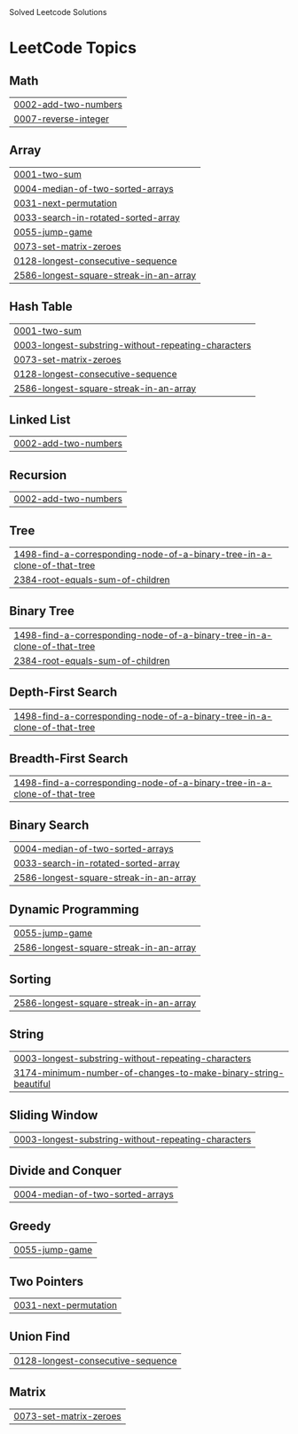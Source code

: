 <html><body> Solved Leetcode Solutions</body></html>

<!---LeetCode Topics Start-->
# LeetCode Topics
## Math
|  |
| ------- |
| [0002-add-two-numbers](https://github.com/Ashish-Dubey-1974/Leetcode-Solutions/tree/master/0002-add-two-numbers) |
| [0007-reverse-integer](https://github.com/Ashish-Dubey-1974/Leetcode-Solutions/tree/master/0007-reverse-integer) |
## Array
|  |
| ------- |
| [0001-two-sum](https://github.com/Ashish-Dubey-1974/Leetcode-Solutions/tree/master/0001-two-sum) |
| [0004-median-of-two-sorted-arrays](https://github.com/Ashish-Dubey-1974/Leetcode-Solutions/tree/master/0004-median-of-two-sorted-arrays) |
| [0031-next-permutation](https://github.com/Ashish-Dubey-1974/Leetcode-Solutions/tree/master/0031-next-permutation) |
| [0033-search-in-rotated-sorted-array](https://github.com/Ashish-Dubey-1974/Leetcode-Solutions/tree/master/0033-search-in-rotated-sorted-array) |
| [0055-jump-game](https://github.com/Ashish-Dubey-1974/Leetcode-Solutions/tree/master/0055-jump-game) |
| [0073-set-matrix-zeroes](https://github.com/Ashish-Dubey-1974/Leetcode-Solutions/tree/master/0073-set-matrix-zeroes) |
| [0128-longest-consecutive-sequence](https://github.com/Ashish-Dubey-1974/Leetcode-Solutions/tree/master/0128-longest-consecutive-sequence) |
| [2586-longest-square-streak-in-an-array](https://github.com/Ashish-Dubey-1974/Leetcode-Solutions/tree/master/2586-longest-square-streak-in-an-array) |
## Hash Table
|  |
| ------- |
| [0001-two-sum](https://github.com/Ashish-Dubey-1974/Leetcode-Solutions/tree/master/0001-two-sum) |
| [0003-longest-substring-without-repeating-characters](https://github.com/Ashish-Dubey-1974/Leetcode-Solutions/tree/master/0003-longest-substring-without-repeating-characters) |
| [0073-set-matrix-zeroes](https://github.com/Ashish-Dubey-1974/Leetcode-Solutions/tree/master/0073-set-matrix-zeroes) |
| [0128-longest-consecutive-sequence](https://github.com/Ashish-Dubey-1974/Leetcode-Solutions/tree/master/0128-longest-consecutive-sequence) |
| [2586-longest-square-streak-in-an-array](https://github.com/Ashish-Dubey-1974/Leetcode-Solutions/tree/master/2586-longest-square-streak-in-an-array) |
## Linked List
|  |
| ------- |
| [0002-add-two-numbers](https://github.com/Ashish-Dubey-1974/Leetcode-Solutions/tree/master/0002-add-two-numbers) |
## Recursion
|  |
| ------- |
| [0002-add-two-numbers](https://github.com/Ashish-Dubey-1974/Leetcode-Solutions/tree/master/0002-add-two-numbers) |
## Tree
|  |
| ------- |
| [1498-find-a-corresponding-node-of-a-binary-tree-in-a-clone-of-that-tree](https://github.com/Ashish-Dubey-1974/Leetcode-Solutions/tree/master/1498-find-a-corresponding-node-of-a-binary-tree-in-a-clone-of-that-tree) |
| [2384-root-equals-sum-of-children](https://github.com/Ashish-Dubey-1974/Leetcode-Solutions/tree/master/2384-root-equals-sum-of-children) |
## Binary Tree
|  |
| ------- |
| [1498-find-a-corresponding-node-of-a-binary-tree-in-a-clone-of-that-tree](https://github.com/Ashish-Dubey-1974/Leetcode-Solutions/tree/master/1498-find-a-corresponding-node-of-a-binary-tree-in-a-clone-of-that-tree) |
| [2384-root-equals-sum-of-children](https://github.com/Ashish-Dubey-1974/Leetcode-Solutions/tree/master/2384-root-equals-sum-of-children) |
## Depth-First Search
|  |
| ------- |
| [1498-find-a-corresponding-node-of-a-binary-tree-in-a-clone-of-that-tree](https://github.com/Ashish-Dubey-1974/Leetcode-Solutions/tree/master/1498-find-a-corresponding-node-of-a-binary-tree-in-a-clone-of-that-tree) |
## Breadth-First Search
|  |
| ------- |
| [1498-find-a-corresponding-node-of-a-binary-tree-in-a-clone-of-that-tree](https://github.com/Ashish-Dubey-1974/Leetcode-Solutions/tree/master/1498-find-a-corresponding-node-of-a-binary-tree-in-a-clone-of-that-tree) |
## Binary Search
|  |
| ------- |
| [0004-median-of-two-sorted-arrays](https://github.com/Ashish-Dubey-1974/Leetcode-Solutions/tree/master/0004-median-of-two-sorted-arrays) |
| [0033-search-in-rotated-sorted-array](https://github.com/Ashish-Dubey-1974/Leetcode-Solutions/tree/master/0033-search-in-rotated-sorted-array) |
| [2586-longest-square-streak-in-an-array](https://github.com/Ashish-Dubey-1974/Leetcode-Solutions/tree/master/2586-longest-square-streak-in-an-array) |
## Dynamic Programming
|  |
| ------- |
| [0055-jump-game](https://github.com/Ashish-Dubey-1974/Leetcode-Solutions/tree/master/0055-jump-game) |
| [2586-longest-square-streak-in-an-array](https://github.com/Ashish-Dubey-1974/Leetcode-Solutions/tree/master/2586-longest-square-streak-in-an-array) |
## Sorting
|  |
| ------- |
| [2586-longest-square-streak-in-an-array](https://github.com/Ashish-Dubey-1974/Leetcode-Solutions/tree/master/2586-longest-square-streak-in-an-array) |
## String
|  |
| ------- |
| [0003-longest-substring-without-repeating-characters](https://github.com/Ashish-Dubey-1974/Leetcode-Solutions/tree/master/0003-longest-substring-without-repeating-characters) |
| [3174-minimum-number-of-changes-to-make-binary-string-beautiful](https://github.com/Ashish-Dubey-1974/Leetcode-Solutions/tree/master/3174-minimum-number-of-changes-to-make-binary-string-beautiful) |
## Sliding Window
|  |
| ------- |
| [0003-longest-substring-without-repeating-characters](https://github.com/Ashish-Dubey-1974/Leetcode-Solutions/tree/master/0003-longest-substring-without-repeating-characters) |
## Divide and Conquer
|  |
| ------- |
| [0004-median-of-two-sorted-arrays](https://github.com/Ashish-Dubey-1974/Leetcode-Solutions/tree/master/0004-median-of-two-sorted-arrays) |
## Greedy
|  |
| ------- |
| [0055-jump-game](https://github.com/Ashish-Dubey-1974/Leetcode-Solutions/tree/master/0055-jump-game) |
## Two Pointers
|  |
| ------- |
| [0031-next-permutation](https://github.com/Ashish-Dubey-1974/Leetcode-Solutions/tree/master/0031-next-permutation) |
## Union Find
|  |
| ------- |
| [0128-longest-consecutive-sequence](https://github.com/Ashish-Dubey-1974/Leetcode-Solutions/tree/master/0128-longest-consecutive-sequence) |
## Matrix
|  |
| ------- |
| [0073-set-matrix-zeroes](https://github.com/Ashish-Dubey-1974/Leetcode-Solutions/tree/master/0073-set-matrix-zeroes) |
<!---LeetCode Topics End-->